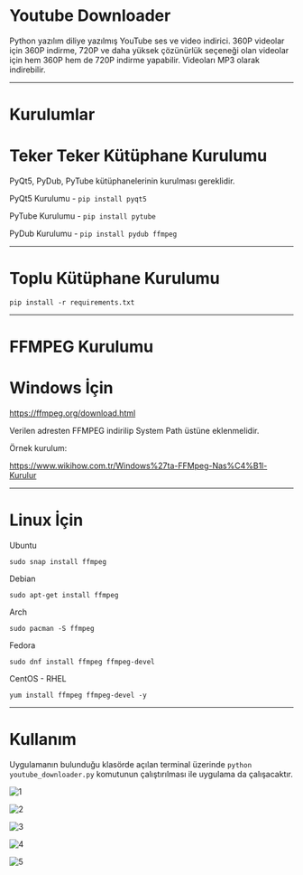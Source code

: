 # Youtube Downloader
Python yazılım diliye yazılmış YouTube ses ve video indirici. 360P videolar için 360P indirme, 720P ve daha yüksek çözünürlük seçeneği olan videolar için hem 360P hem de 720P indirme yapabilir. Videoları MP3 olarak indirebilir.

------------------------------------------------------------------------------------------------------------------------------------------------------------------


# Kurulumlar


  # Teker Teker Kütüphane Kurulumu
  
  PyQt5, PyDub, PyTube kütüphanelerinin kurulması gereklidir.

  PyQt5 Kurulumu - `pip install pyqt5`

  PyTube Kurulumu - `pip install pytube`

  PyDub Kurulumu - `pip install pydub ffmpeg`
  
------------------------------------------------------------------------------------------------------------------------------------------------------------------  
  
  # Toplu Kütüphane Kurulumu
  
  `pip install -r requirements.txt`

------------------------------------------------------------------------------------------------------------------------------------------------------------------

# FFMPEG Kurulumu


  # Windows İçin
   
   https://ffmpeg.org/download.html
    
   Verilen adresten FFMPEG indirilip System Path üstüne eklenmelidir.
   
   Örnek kurulum:
   
   https://www.wikihow.com.tr/Windows%27ta-FFMpeg-Nas%C4%B1l-Kurulur
      
------------------------------------------------------------------------------------------------------------------------------------------------------------------
   
  # Linux İçin
   
   Ubuntu
   
   `sudo snap install ffmpeg`
   
   Debian
   
   `sudo apt-get install ffmpeg`
   
   Arch
   
   `sudo pacman -S ffmpeg`
   
   Fedora
   
   `sudo dnf install ffmpeg ffmpeg-devel`
   
   CentOS - RHEL
   
   `yum install ffmpeg ffmpeg-devel -y`
        
------------------------------------------------------------------------------------------------------------------------------------------------------------------
    
# Kullanım

Uygulamanın bulunduğu klasörde açılan terminal üzerinde 
  `python youtube_downloader.py`
komutunun çalıştırılması ile uygulama da çalışacaktır.

![1](https://user-images.githubusercontent.com/79262923/108367005-0a1f6080-720a-11eb-8858-1de09a585d82.png)

![2](https://user-images.githubusercontent.com/79262923/108367020-0e4b7e00-720a-11eb-9480-52747de05dec.png)

![3](https://user-images.githubusercontent.com/79262923/108367031-11466e80-720a-11eb-8e80-1f134299a25f.png)

![4](https://user-images.githubusercontent.com/79262923/108367039-12779b80-720a-11eb-983f-05ffce9eb1dc.png)

![5](https://user-images.githubusercontent.com/79262923/108367042-13a8c880-720a-11eb-9564-e7830c6aec7a.png)
